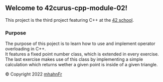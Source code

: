 ## Welcome to 42curus-cpp-module-02!
This project is the third project featuring C++ at the [42 school].

### Purpose
The purpose of this poject is to learn how to use and implement operator overloading in C++.  
It features a fixed point number class, which is extended in every exercise. The last exercise makes use of this class
by implementing a simple calculation which returns wether a given point is inside of a given triangle.

© Copyright 2022 [mhahnFr](https://www.github.com/mhahnFr)

[42 school]: https://www.42heibronn.de/learncoderepeat
